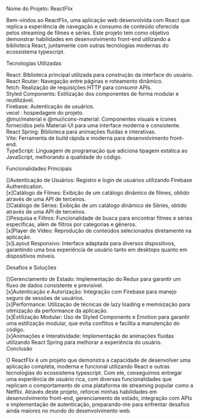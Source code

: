 Nome do Projeto: ReactFlix

Bem-vindos ao ReactFlix, uma aplicação web desenvolvida com React que replica a experiência de navegação e consumo de conteúdo oferecida pelos streaming de filmes e séries. Este projeto tem como objetivo demonstrar habilidades em desenvolvimento front-end utilizando a biblioteca React, juntamente com outras tecnologias modernas do ecossistema typescript.

Tecnologias Utilizadas

React: Biblioteca principal utilizada para construção da interface do usuário.<br/>
React Router: Navegação entre páginas e roteamento dinâmico.<br/>
fetch: Realização de requisições HTTP para consumir APIs.<br/>
Styled Components: Estilização dos componentes de forma modular e reutilizável.<br/>
Firebase: Autenticação de usuários.<br/>
vecel : hospedagem do projeto.<br/>
@mui/material e @mui/icons-material: Componentes visuais e ícones fornecidos pelo Material-UI para uma interface moderna e consistente.<br/>
React Spring: Biblioteca para animações fluidas e interativas.<br/>
Vite: Ferramenta de build rápida e moderna para desenvolvimento front-end.<br/>
TypeScript: Linguagem de programação que adiciona tipagem estática ao JavaScript, melhorando a qualidade do código.<br/>

Funcionalidades Principais

[]Autenticação de Usuários: Registro e login de usuários utilizando Firebase Authentication.<br/>
[x]Catálogo de Filmes: Exibição de um catálogo dinâmico de filmes, obtido através de uma API de terceiros.<br/>
[]Catálogo de Séries: Exibição de um catálogo dinâmico de Séries, obtido através de uma API de terceiros.<br/>
[]Pesquisa e Filtros: Funcionalidade de busca para encontrar filmes e séries específicas, além de filtros por categorias e gêneros.<br/>
[x]Player de Vídeo: Reprodução de conteúdos selecionados diretamente na aplicação.<br/>
[x]Layout Responsivo: Interface adaptada para diversos dispositivos, garantindo uma boa experiência de usuário tanto em desktops quanto em dispositivos móveis.<br/>

Desafios e Soluções

[]Gerenciamento de Estado: Implementação do Redux para garantir um fluxo de dados consistente e previsível.<br/>
[x]Autenticação e Autorização: Integração com Firebase para manejo seguro de sessões de usuários.<br/>
[x]Performance: Utilização de técnicas de lazy loading e memoização para otimização da performance da aplicação.<br/>
[x]Estilização Modular: Uso de Styled Components e Emotion para garantir uma estilização modular, que evita conflitos e facilita a manutenção do código.<br/>
[x]Animações e Interatividade: Implementação de animações fluidas utilizando React Spring para melhorar a experiência do usuário.<br/>
Conclusão

O ReactFlix é um projeto que demonstra a capacidade de desenvolver uma aplicação completa, moderna e funcional utilizando React e outras tecnologias do ecossistema typescript. Com ele, conseguimos entregar uma experiência de usuário rica, com diversas funcionalidades que replicam o comportamento de uma plataforma de streaming popular como a Netflix. Através deste projeto, reforcei minhas habilidades em desenvolvimento front-end, gerenciamento de estado, integração com APIs e implementação de autenticação, preparando-me para enfrentar desafios ainda maiores no mundo do desenvolvimento web.

